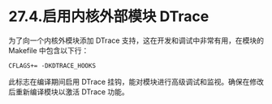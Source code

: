 # 27.4.启用内核外部模块 DTrace

为了向一个内核外模块添加 DTrace 支持，这在开发和调试中非常有用，在模块的 Makefile 中包含以下行：

```
CFLAGS+= -DKDTRACE_HOOKS
```

此标志在编译期间启用 DTrace 挂钩，能对模块进行高级调试和监视。确保在修改后重新编译模块以激活 DTrace 功能。
